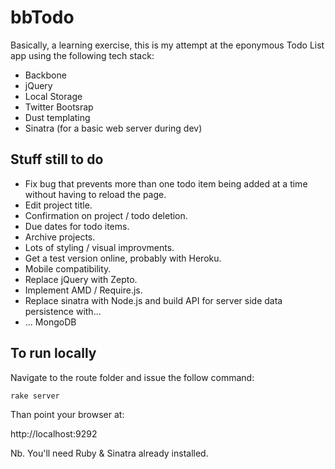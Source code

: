 # bbTodo

Basically, a learning exercise, this is my attempt at the eponymous Todo List app using the following tech stack:

* Backbone
* jQuery
* Local Storage
* Twitter Bootsrap
* Dust templating
* Sinatra (for a basic web server during dev)

## Stuff still to do

* Fix bug that prevents more than one todo item being added at a time without having to reload the page.
* Edit project title.
* Confirmation on project / todo deletion.
* Due dates for todo items.
* Archive projects.
* Lots of styling / visual improvments.
* Get a test version online, probably with Heroku.
* Mobile compatibility.
* Replace jQuery with Zepto.
* Implement AMD / Require.js.
* Replace sinatra with Node.js and build API for server side data persistence with...
* ... MongoDB

## To run locally

Navigate to the route folder and issue the follow command:

`rake server`

Than point your browser at:

http://localhost:9292

Nb. You'll need Ruby & Sinatra already installed.



